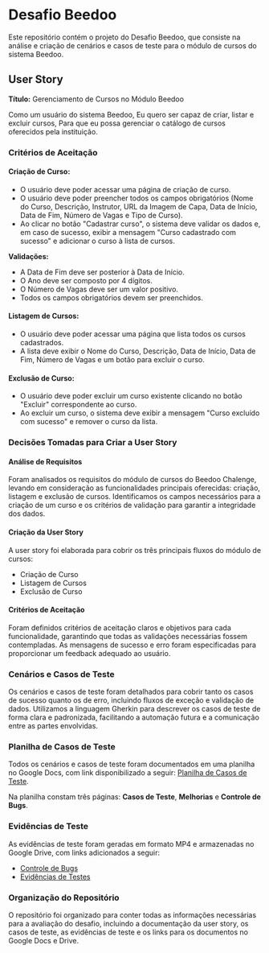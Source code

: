 # Desafio Beedoo

Este repositório contém o projeto do Desafio Beedoo, que consiste na análise e criação de cenários e casos de teste para o módulo de cursos do sistema Beedoo.

## User Story

**Título:** Gerenciamento de Cursos no Módulo Beedoo

Como um usuário do sistema Beedoo,
Eu quero ser capaz de criar, listar e excluir cursos,
Para que eu possa gerenciar o catálogo de cursos oferecidos pela instituição.

### Critérios de Aceitação

#### Criação de Curso:

- O usuário deve poder acessar uma página de criação de curso.
- O usuário deve poder preencher todos os campos obrigatórios (Nome do Curso, Descrição, Instrutor, URL da Imagem de Capa, Data de Início, Data de Fim, Número de Vagas e Tipo de Curso).
- Ao clicar no botão "Cadastrar curso", o sistema deve validar os dados e, em caso de sucesso, exibir a mensagem "Curso cadastrado com sucesso" e adicionar o curso à lista de cursos.

**Validações:**

- A Data de Fim deve ser posterior à Data de Início.
- O Ano deve ser composto por 4 dígitos.
- O Número de Vagas deve ser um valor positivo.
- Todos os campos obrigatórios devem ser preenchidos.

#### Listagem de Cursos:

- O usuário deve poder acessar uma página que lista todos os cursos cadastrados.
- A lista deve exibir o Nome do Curso, Descrição, Data de Início, Data de Fim, Número de Vagas e um botão para excluir o curso.

#### Exclusão de Curso:

- O usuário deve poder excluir um curso existente clicando no botão "Excluir" correspondente ao curso.
- Ao excluir um curso, o sistema deve exibir a mensagem "Curso excluído com sucesso" e remover o curso da lista.

### Decisões Tomadas para Criar a User Story

#### Análise de Requisitos

Foram analisados os requisitos do módulo de cursos do Beedoo Chalenge, levando em consideração as funcionalidades principais oferecidas: criação, listagem e exclusão de cursos. Identificamos os campos necessários para a criação de um curso e os critérios de validação para garantir a integridade dos dados.

#### Criação da User Story

A user story foi elaborada para cobrir os três principais fluxos do módulo de cursos:

- Criação de Curso
- Listagem de Cursos
- Exclusão de Curso

#### Critérios de Aceitação

Foram definidos critérios de aceitação claros e objetivos para cada funcionalidade, garantindo que todas as validações necessárias fossem contempladas. As mensagens de sucesso e erro foram especificadas para proporcionar um feedback adequado ao usuário.

### Cenários e Casos de Teste

Os cenários e casos de teste foram detalhados para cobrir tanto os casos de sucesso quanto os de erro, incluindo fluxos de exceção e validação de dados. Utilizamos a linguagem Gherkin para descrever os casos de teste de forma clara e padronizada, facilitando a automação futura e a comunicação entre as partes envolvidas.

### Planilha de Casos de Teste

Todos os cenários e casos de teste foram documentados em uma planilha no Google Docs, com link disponibilizado a seguir: [Planilha de Casos de Teste](https://docs.google.com/spreadsheets/d/17pFm0KkfXbkDZoSLFmxVFVWIHrR38459hZLodnTANTA/edit?usp=drive_link).

Na planilha constam três páginas: **Casos de Teste**, **Melhorias** e **Controle de Bugs**.

### Evidências de Teste

As evidências de teste foram geradas em formato MP4 e armazenadas no Google Drive, com links adicionados a seguir:

- [Controle de Bugs](https://drive.google.com/drive/folders/1cp1x809CQWy0Zk-NsP3TGg2XT5fa-k-u?usp=drive_link)
- [Evidências de Testes](https://drive.google.com/drive/folders/1T7u77-u4rgufVmKPzoYBqinU4r3loN4v?usp=drive_link)

### Organização do Repositório

O repositório foi organizado para conter todas as informações necessárias para a avaliação do desafio, incluindo a documentação da user story, os casos de teste, as evidências de teste e os links para os documentos no Google Docs e Drive.
